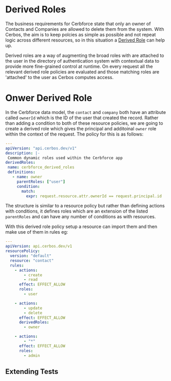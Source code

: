# Derived Roles

The business requirements for Cerbforce state that only an owner of Contacts and Companies are allowed to delete them from the system. With Cerbos, the aim is to keep polcies as simple as possible and not repeat logic across different resources, so in this situation a [Derived Role](https://docs.cerbos.dev/cerbos/latest/policies/derived_roles.html) can help up.


 Derived roles are a way of augmenting the broad roles with are attached to the user in the directory of authentication system with contextual data to provide more fine-grained control at runtime. On every request all the relevant derived role policies are evaluated and those matching roles are 'attached' to the user as Cerbos computes access.

 # Onwer Derived Role

 In the Cerbforce data model, the `contact` and `company` both have an attribute called `ownerId` which is the ID of the user that created the record. Rather than adding a condition to both of these resource policies, we are going to create a derived role which gives the principal and additoinal `owner` role within the context of the request. The policy for this is as follows:

 ```yaml
 ---
apiVersion: "api.cerbos.dev/v1"
description: |-
  Common dynamic roles used within the Cerbforce app
derivedRoles:
  name: cerbforce_derived_roles
  definitions:
    - name: owner
      parentRoles: ["user"]
      condition:
        match:
          expr: request.resource.attr.ownerId == request.principal.id
```

The structure is similar to a resource policy but rather than defining actions with conditions, it defines roles which are an extension of the listed `parentRoles` and can have any number of conditions as with resources.

With this derived role policy setup a resource can import them and then make use of them in rules eg:

```yaml
---
apiVersion: api.cerbos.dev/v1
resourcePolicy:
  version: "default"
  resource: "contact"
  rules:
    - actions:
        - create
        - read
      effect: EFFECT_ALLOW
      roles:
        - user

    - actions:
        - update
        - delete
      effect: EFFECT_ALLOW
      derivedRoles:
        - owner

    - actions:
        - "*"
      effect: EFFECT_ALLOW
      roles:
        - admin
```

## Extending Tests

